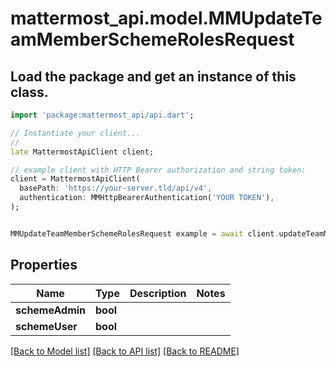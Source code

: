 # mattermost_api.model.MMUpdateTeamMemberSchemeRolesRequest

## Load the package and get an instance of this class.
```dart
import 'package:mattermost_api/api.dart';

// Instantiate your client...
//
late MattermostApiClient client;

// example client with HTTP Bearer authorization and string token:
client = MattermostApiClient(
  basePath: 'https://your-server.tld/api/v4',
  authentication: MMHttpBearerAuthentication('YOUR TOKEN'),
);


MMUpdateTeamMemberSchemeRolesRequest example = await client.updateTeamMemberSchemeRolesRequest.FUNCTION_THAT_RETURNS_THIS_CLASS();

```

## Properties
Name | Type | Description | Notes
------------ | ------------- | ------------- | -------------
**schemeAdmin** | **bool** |  | 
**schemeUser** | **bool** |  | 

[[Back to Model list]](../GENERATED_README.md#documentation-for-models) [[Back to API list]](../GENERATED_README.md#documentation-for-api-endpoints) [[Back to README]](../GENERATED_README.md)


